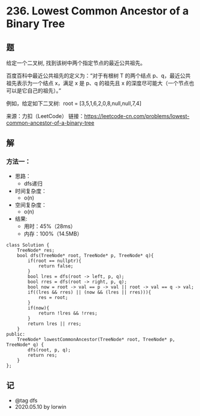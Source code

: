 # 236. Lowest Common Ancestor of a Binary Tree

## 题

给定一个二叉树, 找到该树中两个指定节点的最近公共祖先。

百度百科中最近公共祖先的定义为：“对于有根树 T 的两个结点 p、q，最近公共祖先表示为一个结点 x，满足 x 是 p、q 的祖先且 x 的深度尽可能大（一个节点也可以是它自己的祖先）。”

例如，给定如下二叉树:  root = [3,5,1,6,2,0,8,null,null,7,4]

来源：力扣（LeetCode）
链接：https://leetcode-cn.com/problems/lowest-common-ancestor-of-a-binary-tree

## 解

### 方法一：
- 思路：
  - dfs递归
- 时间复杂度：
  - o(n)
- 空间复杂度：
  - o(n)
- 结果:
  - 用时：45%（28ms）
  - 内存：100%（14.5MB）
```
class Solution {
    TreeNode* res;
    bool dfs(TreeNode* root, TreeNode* p, TreeNode* q){
        if(root == nullptr){
            return false;
        }
        bool lres = dfs(root -> left, p, q);
        bool rres = dfs(root -> right, p, q);
        bool now = root -> val == p -> val || root -> val == q -> val;
        if((lres && rres) || (now && (lres || rres))){
            res = root;
        }
        if(now){
            return !lres && !rres;
        }
        return lres || rres;
    }
public:
    TreeNode* lowestCommonAncestor(TreeNode* root, TreeNode* p, TreeNode* q) {
        dfs(root, p, q);
        return res;
    }
};
```

## 记
<!-- 
基础：@basic
重点：@important
记忆：@memory
易错：@warning
待办：@todo
模板：@template
 -->

- @tag dfs
- 2020.05.10 by lorwin